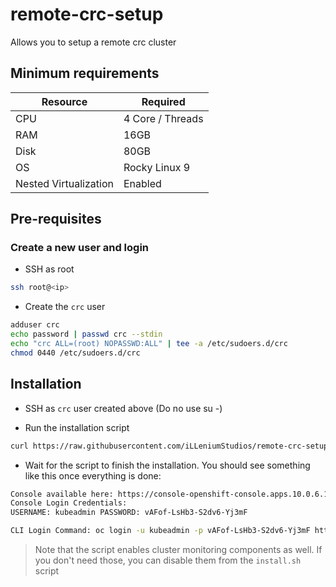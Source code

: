# remote-crc-setup

Allows you to setup a remote crc cluster

## Minimum requirements

| Resource              | Required         |
|-----------------------|------------------|
| CPU                   | 4 Core / Threads |
| RAM                   | 16GB             |
| Disk                  | 80GB             |
| OS                    | Rocky Linux 9    |
| Nested Virtualization | Enabled          |

## Pre-requisites

### Create a new user and login

- SSH as root

```bash
ssh root@<ip>
```

- Create the `crc` user

```bash
adduser crc
echo password | passwd crc --stdin
echo "crc ALL=(root) NOPASSWD:ALL" | tee -a /etc/sudoers.d/crc
chmod 0440 /etc/sudoers.d/crc
```

## Installation

- SSH as `crc` user created above (Do no use su -)

- Run the installation script
```bash
curl https://raw.githubusercontent.com/iLLeniumStudios/remote-crc-setup/main/install.sh | bash
```

- Wait for the script to finish the installation. You should see something like this once everything is done:

```bash
Console available here: https://console-openshift-console.apps.10.0.6.188.nip.io
Console Login Credentials:
USERNAME: kubeadmin PASSWORD: vAFof-LsHb3-S2dv6-Yj3mF

CLI Login Command: oc login -u kubeadmin -p vAFof-LsHb3-S2dv6-Yj3mF https://api.10.0.6.188.nip.io:6443
```

> Note that the script enables cluster monitoring components as well. If you don't need those, you can disable them from the `install.sh` script
